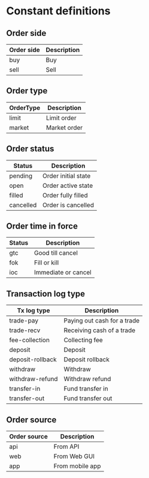 # Constant definitions


## Order side
Order side    | Description
---------            | ----------------
buy                | Buy
sell               | Sell


## Order type
OrderType            | Description
---------            | ----------------
limit                | Limit order
market               | Market order


## Order status
Status | Description
--- | ---
pending | Order initial state
open | Order active state 
filled | Order fully filled
cancelled | Order is cancelled


## Order time in force
Status | Description
--- | ---
gtc | Good till cancel
fok | Fill or kill
ioc | Immediate or cancel

## Transaction log type
Tx log type          | Description
---------            | ----------------
trade-pay            | Paying out cash for a trade
trade-recv           | Receiving cash of a trade
fee-collection       | Collecting fee
deposit              | Deposit
deposit-rollback     | Deposit rollback
withdraw             | Withdraw
withdraw-refund      | Withdraw refund
transfer-in          | Fund transfer in
transfer-out         | Fund transfer out

## Order source
Order source    | Description
---------       | ----------------
api             | From API
web             | From Web GUI
app             | From mobile app
